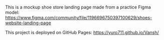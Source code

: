 This is a mockup shoe store landing page made from a practice Figma model: https://www.figma.com/community/file/1196696750397100629/shoes-website-landing-page

This project is deployed on GitHub Pages: https://yuro711.github.io/Vansh/
